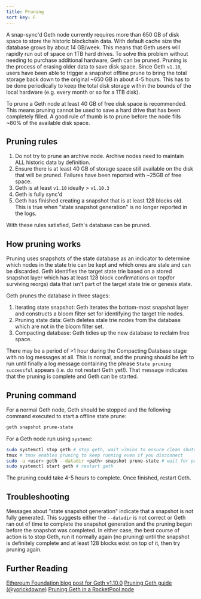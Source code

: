 ```yaml
---
title: Pruning
sort key: F
---
```


A snap-sync'd Geth node currently requires more than 650 GB of disk space to store the 
historic blockchain data. With default cache size the database grows by about 14 GB/week. 
This means that Geth users will rapidly run out of space on 1TB hard drives. To solve this 
problem without needing to purchase additional hardware, Geth can be pruned. Pruning is the 
process of erasing older data to save disk space. Since Geth `v1.10`, users have been able 
to trigger a snapshot offline prune to bring the total storage back down to the original 
~650 GB in about 4-5 hours. This has to be done periodically to keep the total disk storage 
within the bounds of the local hardware (e.g. every month or so for a 1TB disk).

To prune a Geth node at least 40 GB of free disk space is recommended. This means pruning 
cannot be used to save a hard drive that has been completely filled. A good rule of thumb 
is to prune before the node fills ~80% of the available disk space.

## Pruning rules

1) Do not try to prune an archive node. Archive nodes need to maintain ALL historic data by 
   definition.
2) Ensure there is at least 40 GB of storage space still available on the disk that will be 
   pruned. Failures have been reported with ~25GB of free space.
3) Geth is at least `v1.10` ideally > `v1.10.3`
4) Geth is fully sync'd
5) Geth has finished creating a snapshot that is at least 128 blocks old. This is true when 
   "state snapshot generation" is no longer reported in the logs.

With these rules satisfied, Geth's database can be pruned.

## How pruning works

Pruning uses snapshots of the state database as an indicator to determine which 
nodes in the state trie can be kept and which ones are stale and can be discarded. Geth 
identifies the target state trie based on a stored snapshot layer which has at least 128 block confirmations on top(for surviving reorgs)
data that isn't part of the target state trie or genesis state. 

Geth prunes the database in three stages:

1) Iterating state snapshot: Geth iterates the bottom-most snapshot layer and constructs a bloom filter set for identifying the target trie nodes.
2) Pruning state data: Geth deletes stale trie nodes from the database which are not in the bloom filter set.
3) Compacting database: Geth tidies up the new database to reclaim free space.

There may be a period of >1 hour during the Compacting Database stage with no log messages at all. 
This is normal, and the pruning should be left to run until finally a log message containing the 
phrase `State pruning successful` appears (i.e. do not restart Geth yet!). That message indicates 
that the pruning is complete and Geth can be started.

## Pruning command

For a normal Geth node, Geth should be stopped and the following command executed to start a 
offline state prune:

```sh
geth snapshot prune-state
```

For a Geth node run using `systemd`:

```sh
sudo systemctl stop geth # stop geth, wait >3mins to ensure clean shutdown
tmux # tmux enables pruning to keep running even if you disconnect
sudo -u <user> geth --datadir <path> snapshot prune-state # wait for pruning to finish
sudo systemctl start geth # restart geth
```

The pruning could take 4-5 hours to complete. Once finished, restart Geth.


## Troubleshooting

Messages about "state snapshot generation" indicate that a snapshot is not fully generated. 
This suggests either the `--datadir` is not correct or Geth ran out of time to complete the 
snapshot generation and the pruning began before the snapshot was completed. In either case, 
the best course of action is to stop Geth, run it normally again (no pruning) until the snapshot 
is definitely complete and at least 128 blocks exist on top of it, then try pruning again.

## Further Reading

[Ethereum Foundation blog post for Geth v1.10.0](https://blog.ethereum.org/2021/03/03/geth-v1-10-0/)
[Pruning Geth guide (@yorickdowne)](https://gist.github.com/yorickdowne/3323759b4cbf2022e191ab058a4276b2)
[Pruning Geth in a RocketPool node](https://docs.rocketpool.net/guides/node/geth-pruning.html)